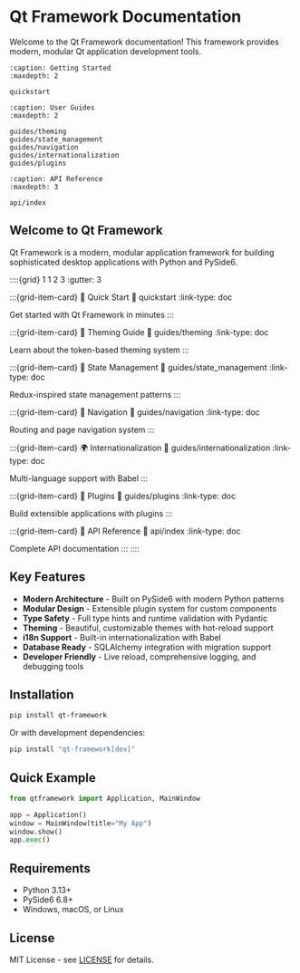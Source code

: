 # Qt Framework Documentation

Welcome to the Qt Framework documentation! This framework provides modern, modular Qt application development tools.

```{toctree}
:caption: Getting Started
:maxdepth: 2

quickstart
```

```{toctree}
:caption: User Guides
:maxdepth: 2

guides/theming
guides/state_management
guides/navigation
guides/internationalization
guides/plugins
```

```{toctree}
:caption: API Reference
:maxdepth: 3

api/index
```

## Welcome to Qt Framework

Qt Framework is a modern, modular application framework for building sophisticated desktop applications with Python and PySide6.

::::{grid} 1 1 2 3
:gutter: 3

:::{grid-item-card} 🚀 Quick Start
:link: quickstart
:link-type: doc

Get started with Qt Framework in minutes
:::

:::{grid-item-card} 🎨 Theming Guide
:link: guides/theming
:link-type: doc

Learn about the token-based theming system
:::

:::{grid-item-card} 🔄 State Management
:link: guides/state_management
:link-type: doc

Redux-inspired state management patterns
:::

:::{grid-item-card} 🧭 Navigation
:link: guides/navigation
:link-type: doc

Routing and page navigation system
:::

:::{grid-item-card} 🌍 Internationalization
:link: guides/internationalization
:link-type: doc

Multi-language support with Babel
:::

:::{grid-item-card} 🔌 Plugins
:link: guides/plugins
:link-type: doc

Build extensible applications with plugins
:::

:::{grid-item-card} 🔧 API Reference
:link: api/index
:link-type: doc

Complete API documentation
:::
::::

## Key Features

- **Modern Architecture** - Built on PySide6 with modern Python patterns
- **Modular Design** - Extensible plugin system for custom components
- **Type Safety** - Full type hints and runtime validation with Pydantic
- **Theming** - Beautiful, customizable themes with hot-reload support
- **i18n Support** - Built-in internationalization with Babel
- **Database Ready** - SQLAlchemy integration with migration support
- **Developer Friendly** - Live reload, comprehensive logging, and debugging tools

## Installation

```bash
pip install qt-framework
```

Or with development dependencies:

```bash
pip install "qt-framework[dev]"
```

## Quick Example

```python
from qtframework import Application, MainWindow

app = Application()
window = MainWindow(title="My App")
window.show()
app.exec()
```

## Requirements

- Python 3.13+
- PySide6 6.8+
- Windows, macOS, or Linux

## License

MIT License - see [LICENSE](https://github.com/beelzer/qt-framework/blob/main/LICENSE) for details.
